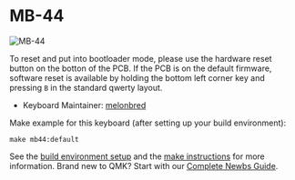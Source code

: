 # MB-44

![MB-44](https://imgur.com/sECiIHR.jpg)

To reset and put into bootloader mode, please use the hardware reset button on the botton of the PCB. If the PCB is on the default firmware, software reset is available by holding the bottom left corner key and pressing `B` in the standard qwerty layout.

* Keyboard Maintainer: [melonbred](https://github.com/melonbred)

Make example for this keyboard (after setting up your build environment):

    make mb44:default
    
See the [build environment setup](https://docs.qmk.fm/#/getting_started_build_tools) and the [make instructions](https://docs.qmk.fm/#/getting_started_make_guide) for more information. Brand new to QMK? Start with our [Complete Newbs Guide](https://docs.qmk.fm/#/newbs).
